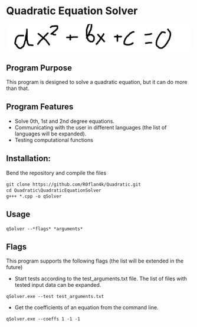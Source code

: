 # Quadratic Equation Solver
![Quadratic equation format](images/equation_format.png)

## Program Purpose

This program is designed to solve a quadratic equation, but it can do more than that. 

## Program Features

- Solve 0th, 1st and 2nd degree equations.
- Communicating with the user in different languages (the list of languages will be expanded).
- Testing computational functions

## Installation:
Bend the repository and compile the files

~~~
git clone https://github.com/R0flan4k/Quadratic.git
cd Quadratic\QuadraticEquationSolver
g+++ *.cpp -o qSolver
~~~

## Usage

~~~
qSolver --*flags* *arguments*
~~~

## Flags
This program supports the following flags (the list will be extended in the future)
- Start tests according to the test_arguments.txt file. The list of files with tested input data can be expanded.

~~~
qSolver.exe --test test_arguments.txt
~~~

- Get the coefficients of an equation from the command line.

~~~
qSolver.exe --coeffs 1 -1 -1
~~~
